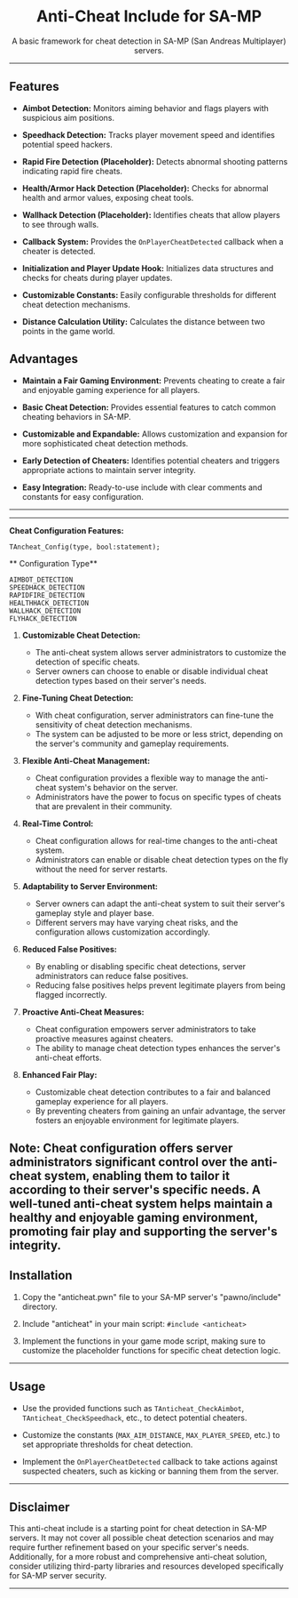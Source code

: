 
<h1 align="center">Anti-Cheat Include for SA-MP</h1>

<p align="center">
  A basic framework for cheat detection in SA-MP (San Andreas Multiplayer) servers.
</p>

---

## Features

- **Aimbot Detection:** Monitors aiming behavior and flags players with suspicious aim positions.

- **Speedhack Detection:** Tracks player movement speed and identifies potential speed hackers.

- **Rapid Fire Detection (Placeholder):** Detects abnormal shooting patterns indicating rapid fire cheats.

- **Health/Armor Hack Detection (Placeholder):** Checks for abnormal health and armor values, exposing cheat tools.

- **Wallhack Detection (Placeholder):** Identifies cheats that allow players to see through walls.

- **Callback System:** Provides the `OnPlayerCheatDetected` callback when a cheater is detected.

- **Initialization and Player Update Hook:** Initializes data structures and checks for cheats during player updates.

- **Customizable Constants:** Easily configurable thresholds for different cheat detection mechanisms.

- **Distance Calculation Utility:** Calculates the distance between two points in the game world.

## Advantages

- **Maintain a Fair Gaming Environment:** Prevents cheating to create a fair and enjoyable gaming experience for all players.

- **Basic Cheat Detection:** Provides essential features to catch common cheating behaviors in SA-MP.

- **Customizable and Expandable:** Allows customization and expansion for more sophisticated cheat detection methods.

- **Early Detection of Cheaters:** Identifies potential cheaters and triggers appropriate actions to maintain server integrity.

- **Easy Integration:** Ready-to-use include with clear comments and constants for easy configuration.

---

---
**Cheat Configuration Features:**

```pawn
TAncheat_Config(type, bool:statement);
```
** Configuration Type**
```pawn
AIMBOT_DETECTION
SPEEDHACK_DETECTION
RAPIDFIRE_DETECTION
HEALTHHACK_DETECTION
WALLHACK_DETECTION
FLYHACK_DETECTION
```

1. **Customizable Cheat Detection:**
   - The anti-cheat system allows server administrators to customize the detection of specific cheats.
   - Server owners can choose to enable or disable individual cheat detection types based on their server's needs.

2. **Fine-Tuning Cheat Detection:**
   - With cheat configuration, server administrators can fine-tune the sensitivity of cheat detection mechanisms.
   - The system can be adjusted to be more or less strict, depending on the server's community and gameplay requirements.

3. **Flexible Anti-Cheat Management:**
   - Cheat configuration provides a flexible way to manage the anti-cheat system's behavior on the server.
   - Administrators have the power to focus on specific types of cheats that are prevalent in their community.

4. **Real-Time Control:**
   - Cheat configuration allows for real-time changes to the anti-cheat system.
   - Administrators can enable or disable cheat detection types on the fly without the need for server restarts.

5. **Adaptability to Server Environment:**
   - Server owners can adapt the anti-cheat system to suit their server's gameplay style and player base.
   - Different servers may have varying cheat risks, and the configuration allows customization accordingly.

6. **Reduced False Positives:**
   - By enabling or disabling specific cheat detections, server administrators can reduce false positives.
   - Reducing false positives helps prevent legitimate players from being flagged incorrectly.

7. **Proactive Anti-Cheat Measures:**
   - Cheat configuration empowers server administrators to take proactive measures against cheaters.
   - The ability to manage cheat detection types enhances the server's anti-cheat efforts.

8. **Enhanced Fair Play:**
   - Customizable cheat detection contributes to a fair and balanced gameplay experience for all players.
   - By preventing cheaters from gaining an unfair advantage, the server fosters an enjoyable environment for legitimate players.

Note: Cheat configuration offers server administrators significant control over the anti-cheat system, enabling them to tailor it according to their server's specific needs. A well-tuned anti-cheat system helps maintain a healthy and enjoyable gaming environment, promoting fair play and supporting the server's integrity.
---
## Installation

1. Copy the "anticheat.pwn" file to your SA-MP server's "pawno/include" directory.

2. Include "anticheat" in your main script: `#include <anticheat>`

3. Implement the functions in your game mode script, making sure to customize the placeholder functions for specific cheat detection logic.

---

## Usage

- Use the provided functions such as `TAnticheat_CheckAimbot`, `TAnticheat_CheckSpeedhack`, etc., to detect potential cheaters.

- Customize the constants (`MAX_AIM_DISTANCE`, `MAX_PLAYER_SPEED`, etc.) to set appropriate thresholds for cheat detection.

- Implement the `OnPlayerCheatDetected` callback to take actions against suspected cheaters, such as kicking or banning them from the server.

---

## Disclaimer

This anti-cheat include is a starting point for cheat detection in SA-MP servers. It may not cover all possible cheat detection scenarios and may require further refinement based on your specific server's needs. Additionally, for a more robust and comprehensive anti-cheat solution, consider utilizing third-party libraries and resources developed specifically for SA-MP server security.

---
